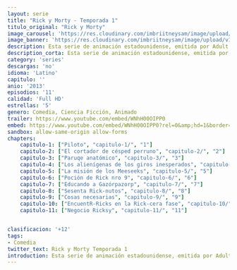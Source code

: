 ```yaml
---
layout: serie
title: "Rick y Morty - Temporada 1"
titulo_original: "Rick y Morty"
image_carousel: 'https://res.cloudinary.com/imbriitneysam/image/upload/v1555883954/rick1-min.jpg'
image_banner: 'https://res.cloudinary.com/imbriitneysam/image/upload/v1555883955/rick-banner-1-min.jpg'
description: Esta serie de animación estadounidense, emitida por Adult Swim, sigue las aventuras de un científico llamado Rick Sánchez y su nieto, no tan listo como él, llamado Morty. Rick, que es alcohólico, tras 20 años de ausencia regresa para mudarse a vivir a casa de su hija Beth y su familia. Allí conoce a su nieto, un adolescente de 14 años y obsesionado con el sexo con el cual comparte multitud de aventuras. Pero no solo se encuentra con él, sino también con su yerno Jerry, un publicista bastante inepto, así como con su otra nieta, la cínica Summer.
description_corta: Esta serie de animación estadounidense, emitida por Adult Swim, sigue las aventuras de un científico llamado Rick Sánchez y su nieto, no tan listo como él, llamado Morty. Rick, que es alcohólico, tras 20 años de...
category: 'series'
descargas: 'no'
idioma: 'Latino'
capitulo: ''
anio: '2013'
episodios: '11'
calidad: 'Full HD'
estrellas: '5'
genero: Comedia, Ciencia Ficción, Animado
trailer: https://www.youtube.com/embed/WNhH00OIPP0
embed: https://www.youtube.com/embed/WNhH00OIPP0?rel=0&amp;hd=1&border=0&wmode=opaque&enablejsapi=1&modestbranding=1&controls=1&showinfo=1
sandbox: allow-same-origin allow-forms 
chapters:
    capitulo-1: ["Piloto", "capitulo-1/", "1"]
    capitulo-2: ["El cortador de césped perruno", "capitulo-2/", "2"]
    capitulo-3: ["Paruqe anatómico", "capitulo-3/", "3"]
    capitulo-4: ["Los alienígenas de los giros inesperados", "capitulo-4/", "4"]
    capitulo-5: ["La misión de los Meeseeks", "capitulo-5/", "5"]
    capitulo-6: ["Poción de Rick nro 9", "capitulo-6/", "6"]
    capitulo-7: ["Educando a Gazórpazorp", "capitulo-7/", "7"]
    capitulo-8: ["Sesenta Rick-nutos", "capitulo-8/", "8"]
    capitulo-9: ["Cosas necesarias", "capitulo-9/", "9"]
    capitulo-10: ["EncuentR-Ricks en la Rick-cera fase", "capitulo-10/", "10"]
    capitulo-11: ["Negocio Ricksy", "capitulo-11/", "11"]


clasificacion: '+12'
tags:
- Comedia
twitter_text: Rick y Morty Temporada 1
introduction: Esta serie de animación estadounidense, emitida por Adult Swim, sigue las aventuras de un científico llamado Rick Sánchez y su nieto, no tan listo como él, llamado Morty. Rick, que es alcohólico, tras 20 años de...
---
```












